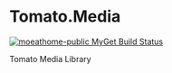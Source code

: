 # Tomato.Media
[![moeathome-public MyGet Build Status](https://www.myget.org/BuildSource/Badge/moeathome-public?identifier=6984ca0f-2bbc-4725-94bf-0daff46be27b)](https://www.myget.org/)

Tomato Media Library
